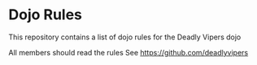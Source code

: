 Dojo Rules
==========

This repository contains a list of dojo rules for the Deadly Vipers dojo

All members should read the rules
See https://github.com/deadlyvipers
